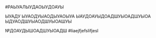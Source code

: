 #РАЫУАЛЫУДАОЫУДОАУЫ

ЫУАДУ
ЫУАОДУЫАОДЫУАОЫУА
ЫАУДОАУЫДОАДШУЫОАДШУЫОА
ЫДУАОДШУЫАОДШУЫОАШУЫ

№ДОАУДЫШОАДШУЫОАДШ
#liaejfjefslifjesl
